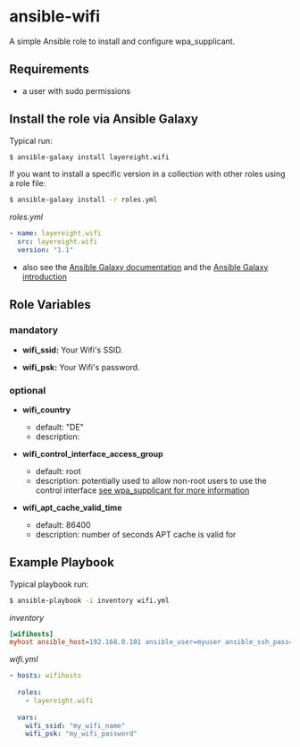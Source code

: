 
# ansible-wifi 

A simple Ansible role to install and configure wpa_supplicant.

## Requirements

* a user with sudo permissions

## Install the role via Ansible Galaxy

Typical run:
```sh
$ ansible-galaxy install layereight.wifi
```

If you want to install a specific version in a collection with other roles using a role file:
```sh
$ ansible-galaxy install -r roles.yml
```
*roles.yml*
```YAML
- name: layereight.wifi
  src: layereight.wifi
  version: "1.1"
```
* also see the [Ansible Galaxy documentation](http://docs.ansible.com/ansible/galaxy.html) and the 
[Ansible Galaxy introduction](https://galaxy.ansible.com/intro)

## Role Variables

### mandatory

* **wifi_ssid:** Your Wifi's SSID.

* **wifi_psk:** Your Wifi's password.

### optional

* **wifi_country**
  * default: "DE"
  * description: 
  
* **wifi_control_interface_access_group**
  * default: root
  * description: potentially used to allow non-root users to use the control interface 
    [see wpa_supplicant for more information](https://w1.fi/cgit/hostap/tree/wpa_supplicant/wpa_supplicant.conf#n44)

* **wifi_apt_cache_valid_time**
  * default: 86400
  * description: number of seconds APT cache is valid for

## Example Playbook

Typical playbook run:
```sh
$ ansible-playbook -i inventory wifi.yml
```

*inventory*
```INI
[wifihosts]
myhost ansible_host=192.168.0.101 ansible_user=myuser ansible_ssh_pass=password 
```

*wifi.yml*
```YAML
- hosts: wifihosts
  
  roles:
    - layereight.wifi
  
  vars:
    wifi_ssid: "my_wifi_name"
    wifi_psk: "my_wifi_password"
```

